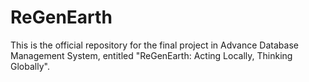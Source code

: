 # ReGenEarth
This is the official repository for the final project in Advance Database Management System, entitled "ReGenEarth: Acting Locally, Thinking Globally".
